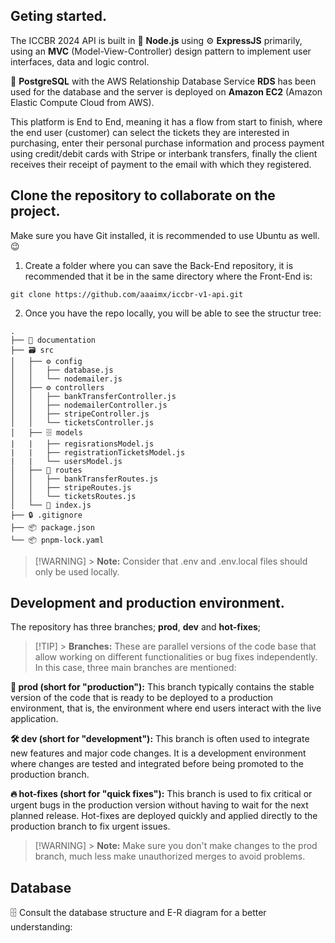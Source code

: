 ## Geting started.

The ICCBR 2024 API is built in 🚀 **Node.js** using ⚙️ **ExpressJS** primarily, using an **MVC** (Model-View-Controller) design pattern to implement user interfaces, data and logic control.

🦣 **PostgreSQL** with the AWS Relationship Database Service **RDS** has been used for the database and the server is deployed on **Amazon EC2** (Amazon Elastic Compute Cloud from AWS).

This platform is End to End, meaning it has a flow from start to finish, where the end user (customer) can select the tickets they are interested in purchasing, enter their personal purchase information and process payment using credit/debit cards with Stripe or interbank transfers, finally the client receives their receipt of payment to the email with which they registered.

## Clone the repository to collaborate on the project.

Make sure you have Git installed, it is recommended to use Ubuntu as well. 😉

1. Create a folder where you can save the Back-End repository, it is recommended that it be in the same directory where the Front-End is:

```
git clone https://github.com/aaaimx/iccbr-v1-api.git
```

2. Once you have the repo locally, you will be able to see the structur tree:

```
.
├── 📄 documentation
├── 🗃️ src
│   ├── ⚙️ config
│   │   ├── database.js
│   │   └── nodemailer.js
│   ├── ⚙️ controllers
│   │   ├── bankTransferController.js
│   │   ├── nodemailerController.js
│   │   ├── stripeController.js
│   │   └── ticketsController.js
│   ├── 🗄️ models
|   |   ├── regisrationsModel.js
|   |   ├── registrationTicketsModel.js
|   |   └── usersModel.js
│   ├── 🌱 routes
│   │   ├── bankTransferRoutes.js
│   │   ├── stripeRoutes.js
│   │   └── ticketsRoutes.js
│   └── 🚀 index.js
├── 🔒 .gitignore
├── 📦 package.json
└── 📦 pnpm-lock.yaml
```

> [!WARNING] > **Note:** Consider that .env and .env.local files should only be used locally.

## Development and production environment.

The repository has three branches; **prod**, **dev** and **hot-fixes**;

> [!TIP] > **Branches:** These are parallel versions of the code base that allow working on different functionalities or bug fixes independently. In this case, three main branches are mentioned:

**🚀 prod (short for "production"):** This branch typically contains the stable version of the code that is ready to be deployed to a production environment, that is, the environment where end users interact with the live application.

**🛠️ dev (short for "development"):** This branch is often used to integrate new features and major code changes. It is a development environment where changes are tested and integrated before being promoted to the production branch.

**🔥 hot-fixes (short for "quick fixes"):** This branch is used to fix critical or urgent bugs in the production version without having to wait for the next planned release. Hot-fixes are deployed quickly and applied directly to the production branch to fix urgent issues.

> [!WARNING] > **Note:** Make sure you don't make changes to the prod branch, much less make unauthorized merges to avoid problems.

## Database

🗄️ Consult the database structure and E-R diagram for a better understanding:
